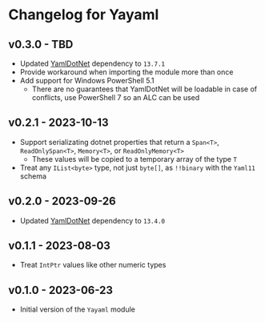 # Changelog for Yayaml

## v0.3.0 - TBD

+ Updated [YamlDotNet](https://github.com/aaubry/YamlDotNet) dependency to `13.7.1`
+ Provide workaround when importing the module more than once
+ Add support for Windows PowerShell 5.1
  + There are no guarantees that YamlDotNet will be loadable in case of conflicts, use PowerShell 7 so an ALC can be used

## v0.2.1 - 2023-10-13

+ Support serializating dotnet properties that return a `Span<T>`, `ReadOnlySpan<T>`, `Memory<T>`, or `ReadOnlyMemory<T>`
  + These values will be copied to a temporary array of the type `T`
+ Treat any `IList<byte>` type, not just `byte[]`, as `!!binary` with the `Yaml11` schema

## v0.2.0 - 2023-09-26

+ Updated [YamlDotNet](https://github.com/aaubry/YamlDotNet) dependency to `13.4.0`

## v0.1.1 - 2023-08-03

+ Treat `IntPtr` values like other numeric types

## v0.1.0 - 2023-06-23

+ Initial version of the `Yayaml` module
